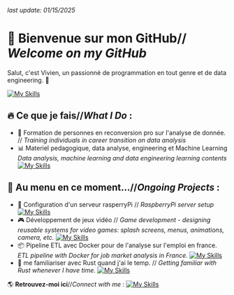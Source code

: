 *last update:  01/15/2025*

# 👋 Bienvenue sur mon GitHub// *Welcome on my GitHub*   
Salut, c'est Vivien, un passionné de programmation en tout genre et de data engineering. 🚀

[![My Skills](https://skillicons.dev/icons?i=py,rust,windows,debian,redhat)](https://skillicons.dev)

## 🔥 **Ce que je fais**//*What I Do* :

- 📘 Formation de personnes en reconversion pro sur l'analyse de donnée. // *Training individuals in career transition on data analysis*
- 📊 Materiel pedagogique, data analyse, engineering et Machine Learning *Data analysis, machine learning and data engineering learning contents*  
[![My Skills](https://skillicons.dev/icons?i=py,mysql,github,docker,tensorflow,notion)](https://skillicons.dev)

## 📌 **Au menu en ce moment...**//*Ongoing Projects* :

- 🍓 Configuration d'un serveur rasperryPi // *RaspberryPi server setup* 
[![My Skills](https://skillicons.dev/icons?i=raspberrypi,ebian)](https://skillicons.dev)
- 🎮 Développement de jeux vidéo // *Game development - designing reusable systems for video games: splash screens, menus, animations, camera, etc.*
[![My Skills](https://skillicons.dev/icons?i=py,rust,bevy,cs,unity)](https://skillicons.dev)
- 📦 Pipeline ETL avec Docker pour de l'analyse sur l'emploi en france. *ETL pipeline with Docker for job market analysis in France.*
[![My Skills](https://skillicons.dev/icons?i=django,fastapi,postgres,mongodb,raspberrypi,docker,debian)](https://skillicons.dev)
- 📖 me familiariser avec Rust quand j'ai le temp. // *Getting familiar with Rust whenever I have time.*
[![My Skills](https://skillicons.dev/icons?i=rust,bevy)](https://skillicons.dev)


🌎 **Retrouvez-moi ici**//*Connect with me* :
[![My Skills](https://skillicons.dev/icons?i=linkedin)](https://www.linkedin.com/in/vivien-schneider-007a7462/)

